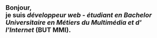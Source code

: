  Bonjour, <br />
  je suis *développeur web* - *étudiant en Bachelor Universitaire en Métiers du Multimédia et d' l'Internet* (BUT MMI).
  --- 
  
 
 
 
 
 


